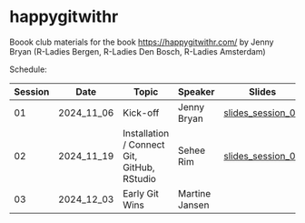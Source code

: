 # happygitwithr

Boook club materials for the book https://happygitwithr.com/  by Jenny Bryan (R-Ladies Bergen, R-Ladies Den Bosch, R-Ladies Amsterdam)  

Schedule:  

| Session | Date        | Topic          | Speaker        | Slides              | 
| ------- | ----------- |----------------|----------------|---------------------|
| 01      | 2024_11_06  | Kick-off       | Jenny Bryan    | [slides_session_01](https://github.com/rladiesboookclub/happygitwithr/blob/main/session_01_20241106/session_01_intro.pdf)|
| 02      | 2024_11_19  | Installation / Connect Git, GitHub, RStudio | Sehee Rim      | [slides_session_02](https://github.com/rladiesboookclub/happygitwithr/blob/main/session_02_20241120/Session%2002_%20Ch%202%20(Installation)%20%26%20Ch%203%20(Connect%20Git%2C%20GitHub%2C%20RStudio).pdf)|
| 03      | 2024_12_03  | Early Git Wins | Martine Jansen |                     |
